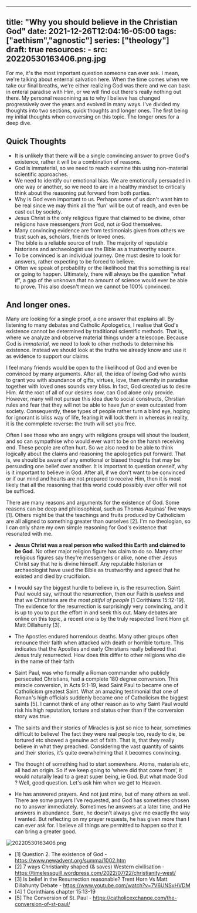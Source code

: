 
---
title: "Why you should believe in the Christian God"
date: 2021-12-26T12:04:16-05:00
tags: ["aethism","agnostic"]
series: ["theology"]
draft: true
resources:
    - src: 20220530163406.png.jpg
---

For me, it's the most important question someone can ever ask. I mean, we're talking about enternal salvation here. When the time comes when we take our final breaths, we're either realizing God was there and we can bask in enteral paradise with Him, or we will find out there's really nothing out there. My personal reasonining as to why I believe has changed progressively over the years and evolved in many ways. I've divided my thoughts into two sections, quick thoughts and longer ones. The first being my initial thoughts when conversing on this topic. The longer ones for a deep dive.

## Quick Thoughts
- It is unlikely that there will be a single convincing answer to prove God's existence, rather it will be a combination of reasons.
- God is immaterial, so we need to reach examine this using non-material scientific approaches.
-  We need to identify our emotional bias. We are  emotionally persuaded in one way or another, so we need to are in a healthy mindset to critically think about the reasoning put forward from both parties.
- Why is God even important to us. Perhaps some of us don't want him to be real since we may think all the 'fun' will be out of reach, and even be cast out by society.
- Jesus Christ is the only religious figure that claimed to be divine, other religions have messengers *from* God, not *is* God themselves. 
- Many convincing evidence are from testimonials given from others we trust such as, scholars, friends or loved ones.
- The bible is a reliable source of truth. The majority of reputable historians and archaeologist use the Bible as a trustworthy source.
- To be convinced is an individual journey. One must desire to look for answers, rather expecting to be forced to believe.
- Often we speak of probability or the likelihood that this something is real or going to happen. Ultimately, there will always be the question "what if", a gap of the unknown that no amount of science would ever be able to prove. This also doesn't mean we cannot be 100% convinced.

## And longer ones.
Many are looking for a single proof, a one answer that explains all. By listening to many debates and Catholic Apologetics, I realise that God's existence cannot be determined by traditional scientific methods. That is, where we analyze and observe material things under a telescope. Because God is *immaterial*, we need to look to other methods to determine his existence.  Instead we should look at the truths we already know and use it as evidence to support our claims.

I feel many friends would be open to the likelihood of God and even be convinced by many arguments. After all, the idea of loving God who wants to grant you with abundance of gifts, virtues, love, then eternity in paradise together with loved ones sounds very bliss. In fact, God created us to desire Him. At the root of all of our desires now, can God alone only provide. However, many will not pursue this idea due to social constructs, Chrstian rules and fear that they will not be able to have *fun* or even outcasted from society. Consequently, these types of people rather turn a blind eye, hoping for ignorant is bliss way of life, fearing it will lock them in whereas in reality, it is the commplete reverse: the truth will set you free. 

Often I see those who are angry with religions groups will shout the loudest, and so can sympathise who would ever want to be on the harsh receiving end. These people are often hurt. So we also need to be able to think logically about the claims and reasoning the apologetics put forward. That is, we should be aware of any emotional or biased thoughts that may be persuading one belief over another. It is important to question oneself, why is it important to believe in God. After all, if we don't want to be convinced or if our mind and hearts are not prepared to receive Him, then it is most likely that all the reasoning that this world could possibly ever offer will not be sufficed.

There are many reasons and arguments for the existence of God.  Some reasons can be deep and philosophical, such as Thomas Aquinas' five ways [1]. Others might be that the teachings and fruits produced by Catholicism are all aligned to something greater than ourselves [2]. I'm no theologian, so I can only share my own simple reasoning for God's existence that resonated with me.

- **Jesus Christ was a real person who walked this Earth and claimed to be God**. No other major religion figure has claim to do so. Many other religious figures say they're messengers or alike, none other Jesus Christ say that he is divine himself. Any reputable historian or archaeologist have used the Bible as trustworthy and agreed that he existed and died by crucifixion.

- I would say the biggest hurdle to believe in, is the resurrection. Saint Paul would say, without the resurrection, then our Faith is *useless* and that we Christians are *the most pitiful of people* [1 Corithians 15:12-19]. The evidence for the resurrection is surprisingly very convincing, and it is up to you to put the effort in and seek this out. Many debates are online on this topic, a recent one is by the truly respected Trent Horn git Matt Dillahunty [3].

- The Apostles endured horrendous deaths. Many other groups often renounce their faith when attacked with death or horrible torture. This indicates that the Apostles and early Christians really believed that Jesus truly resurrected. How does this differ to other religions who die in the name of their faith

- Saint Paul, was who formally a Roman commander who publicly persecuted Christians, had a complete 180 degree conversion. This miracle conversion, in Acts 9:1-19, lead Saint Paul to became one of Catholicism greatest Saint. What an amazing testimonial that one of Roman's high officials suddenly became one of Catholicism the biggest saints [5]. I cannot think of any other reason as to why Saint Paul would risk his high reputation, torture and status other than if the conversion story was true.

- The saints and their stories of Miracles is just so nice to hear, sometimes difficult to believe! The fact they were real people too, ready to die, be tortured etc showed a genuine act of faith. That is, that they really believe in what they preached. Considering the vast quantity of saints and their stories, it’s quite overwhelming that it becomes convincing.

-   The thought of something had to start somewhere. Atoms, materials etc, all had an origin. So if we keep going to ‘where did that come from’, it would naturally lead to a great super being, ie God. But what made God ? Well, good question. Let's ask him when we get to Heaven.

-   He has answered prayers. And not just mine, but of many others as well. There are some prayers I’ve requested, and God has sometimes chosen no to answer immediately. Sometimes he answers at a later time, and He answers in abundance. Sure, he doesn’t always give me exactly the way I wanted. But reflecting on my prayer requests, he has given more than I can ever ask for. I believe all things are permitted to happen so that it can bring a greater good.



![20220530163406.png](/images/20220530163406.png)


- [1] Question 2. The existence of God - https://www.newadvent.org/summa/1002.htm
- [2] 7 ways Christianity shaped (& saves) Western civilisation - https://timelessquill.wordpress.com/2022/07/22/christianity-west/
- [3] Is belief in the Resurrection reasonable? Trent Horn Vs Matt Dillahunty Debate - https://www.youtube.com/watch?v=7V6UNSvHVDM
- [4] 1 Corinthians chapter 15:13-19
- [5] The Conversion of St. Paul - https://catholicexchange.com/the-conversion-of-st-paul/
